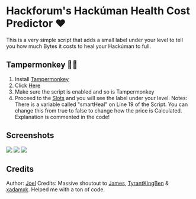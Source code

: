 # Hackforum's Hackúman Health Cost Predictor ❤
This is a very simple script that adds a small label under your level to tell you how much Bytes it costs to heal your Hackúman to full.

## Tampermonkey 🤖🐵
1) Install <a href="https://www.tampermonkey.net/">Tampermonkey</a>
2) Click <a href="https://openuserjs.org/install/Joel/Hack%C3%BAman_Heal_Predictor.user.js">Here</a>
3) Make sure the script is enabled and so is Tampermonkey
4) Proceed to the <a href="https://hackforums.net/hackuman.php">Slots</a> and you will see the label under your level.
Notes: There is a variable called "smartHeal" on Line 19 of the Script. You can change this from true to false to change how the price is Calculated. Explanation is commented in the code!

## Screenshots 
<img src="https://i.ibb.co/ZHhY9mj/Cost-Before.png"> <img src="https://i.ibb.co/NCpYbXS/Cost-After-Lvl-11.png">
<img src="https://i.ibb.co/DgXPmpL/Cost-After-Lvl-21.png">

## Credits 
Author: <a href="https://hackforums.net/member.php?action=profile&uid=3790579" target="_blank">Joel</a>
Credits: Massive shoutout to <a href="https://hackforums.net/member.php?action=profile&uid=2774521">James</a>, <a href="https://hackforums.net/member.php?action=profile&uid=2525478">TyrantKingBen</a> & <a href="https://hackforums.net/member.php?action=profile&uid=1306528">xadamxk</a>. Helped me with a ton of code.